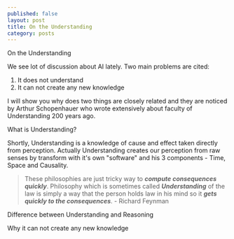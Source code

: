 ```yaml
---
published: false
layout: post
title: On the Understanding
category: posts
---
```


On the Understanding

We see lot of discussion about AI lately. Two main problems are cited: 

1. It does not understand
2. It can not create any new knowledge

I will show you why does two things are closely related and they are noticed by Arthur Schopenhauer who wrote extensively about faculty of Understanding 200 years ago.

What is Understanding?

Shortly, Understanding is a knowledge of cause and effect taken directly from perception. Actually Understanding creates our perception from raw senses by transform with it's own "software" and his 3 components - Time, Space and Causality.


> These philosophies are just tricky way to ***compute consequences quickly***. Philosophy which is sometimes called ***Understanding*** of the law is simply a way that the person holds law in his mind so it ***gets quickly to the consequences***. - Richard Feynman


Difference between Understanding and Reasoning

Why it can not create any new knowledge



